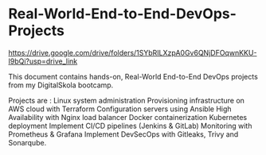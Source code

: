 # Real-World-End-to-End-DevOps-Projects

https://drive.google.com/drive/folders/1SYbRILXzpA0Gv6QNjDFOqwnKKU-I9bQi?usp=drive_link

This document contains hands-on, Real-World End-to-End DevOps projects from my DigitalSkola bootcamp.

Projects are :
Linux system administration
Provisioning infrastructure on AWS cloud with Terraform
Configuration servers using Ansible
High Availability with Nginx load balancer
Docker containerization
Kubernetes deployment
Implement CI/CD pipelines (Jenkins & GitLab)
Monitoring with Prometheus & Grafana
Implement DevSecOps with Gitleaks, Trivy and Sonarqube.
